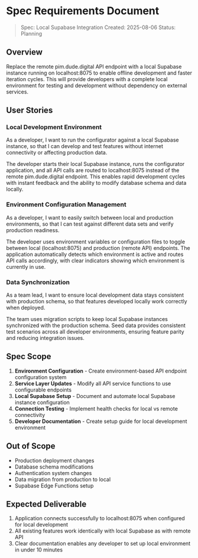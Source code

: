 # Spec Requirements Document

> Spec: Local Supabase Integration
> Created: 2025-08-06
> Status: Planning

## Overview

Replace the remote pim.dude.digital API endpoint with a local Supabase instance running on localhost:8075 to enable offline development and faster iteration cycles. This will provide developers with a complete local environment for testing and development without dependency on external services.

## User Stories

### Local Development Environment

As a developer, I want to run the configurator against a local Supabase instance, so that I can develop and test features without internet connectivity or affecting production data.

The developer starts their local Supabase instance, runs the configurator application, and all API calls are routed to localhost:8075 instead of the remote pim.dude.digital endpoint. This enables rapid development cycles with instant feedback and the ability to modify database schema and data locally.

### Environment Configuration Management

As a developer, I want to easily switch between local and production environments, so that I can test against different data sets and verify production readiness.

The developer uses environment variables or configuration files to toggle between local (localhost:8075) and production (remote API) endpoints. The application automatically detects which environment is active and routes API calls accordingly, with clear indicators showing which environment is currently in use.

### Data Synchronization

As a team lead, I want to ensure local development data stays consistent with production schema, so that features developed locally work correctly when deployed.

The team uses migration scripts to keep local Supabase instances synchronized with the production schema. Seed data provides consistent test scenarios across all developer environments, ensuring feature parity and reducing integration issues.

## Spec Scope

1. **Environment Configuration** - Create environment-based API endpoint configuration system
2. **Service Layer Updates** - Modify all API service functions to use configurable endpoints
3. **Local Supabase Setup** - Document and automate local Supabase instance configuration
4. **Connection Testing** - Implement health checks for local vs remote connectivity
5. **Developer Documentation** - Create setup guide for local development environment

## Out of Scope

- Production deployment changes
- Database schema modifications
- Authentication system changes
- Data migration from production to local
- Supabase Edge Functions setup

## Expected Deliverable

1. Application connects successfully to localhost:8075 when configured for local development
2. All existing features work identically with local Supabase as with remote API
3. Clear documentation enables any developer to set up local environment in under 10 minutes